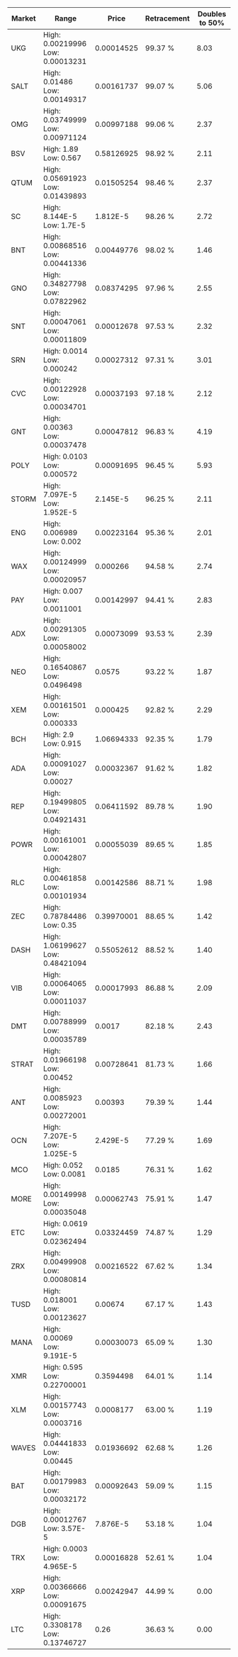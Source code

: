 | Market | Range | Price| Retracement | Doubles to 50% |
| --- | --- | --- | --- | --- |
| UKG | High: 0.00219996<br />Low: 0.00013231 | 0.00014525 | 99.37 % | 8.03 |
| SALT | High: 0.01486<br />Low: 0.00149317 | 0.00161737 | 99.07 % | 5.06 |
| OMG | High: 0.03749999<br />Low: 0.00971124 | 0.00997188 | 99.06 % | 2.37 |
| BSV | High: 1.89<br />Low: 0.567 | 0.58126925 | 98.92 % | 2.11 |
| QTUM | High: 0.05691923<br />Low: 0.01439893 | 0.01505254 | 98.46 % | 2.37 |
| SC | High: 8.144E-5<br />Low: 1.7E-5 | 1.812E-5 | 98.26 % | 2.72 |
| BNT | High: 0.00868516<br />Low: 0.00441336 | 0.00449776 | 98.02 % | 1.46 |
| GNO | High: 0.34827798<br />Low: 0.07822962 | 0.08374295 | 97.96 % | 2.55 |
| SNT | High: 0.00047061<br />Low: 0.00011809 | 0.00012678 | 97.53 % | 2.32 |
| SRN | High: 0.0014<br />Low: 0.000242 | 0.00027312 | 97.31 % | 3.01 |
| CVC | High: 0.00122928<br />Low: 0.00034701 | 0.00037193 | 97.18 % | 2.12 |
| GNT | High: 0.00363<br />Low: 0.00037478 | 0.00047812 | 96.83 % | 4.19 |
| POLY | High: 0.0103<br />Low: 0.000572 | 0.00091695 | 96.45 % | 5.93 |
| STORM | High: 7.097E-5<br />Low: 1.952E-5 | 2.145E-5 | 96.25 % | 2.11 |
| ENG | High: 0.006989<br />Low: 0.002 | 0.00223164 | 95.36 % | 2.01 |
| WAX | High: 0.00124999<br />Low: 0.00020957 | 0.000266 | 94.58 % | 2.74 |
| PAY | High: 0.007<br />Low: 0.0011001 | 0.00142997 | 94.41 % | 2.83 |
| ADX | High: 0.00291305<br />Low: 0.00058002 | 0.00073099 | 93.53 % | 2.39 |
| NEO | High: 0.16540867<br />Low: 0.0496498 | 0.0575 | 93.22 % | 1.87 |
| XEM | High: 0.00161501<br />Low: 0.000333 | 0.000425 | 92.82 % | 2.29 |
| BCH | High: 2.9<br />Low: 0.915 | 1.06694333 | 92.35 % | 1.79 |
| ADA | High: 0.00091027<br />Low: 0.00027 | 0.00032367 | 91.62 % | 1.82 |
| REP | High: 0.19499805<br />Low: 0.04921431 | 0.06411592 | 89.78 % | 1.90 |
| POWR | High: 0.00161001<br />Low: 0.00042807 | 0.00055039 | 89.65 % | 1.85 |
| RLC | High: 0.00461858<br />Low: 0.00101934 | 0.00142586 | 88.71 % | 1.98 |
| ZEC | High: 0.78784486<br />Low: 0.35 | 0.39970001 | 88.65 % | 1.42 |
| DASH | High: 1.06199627<br />Low: 0.48421094 | 0.55052612 | 88.52 % | 1.40 |
| VIB | High: 0.00064065<br />Low: 0.00011037 | 0.00017993 | 86.88 % | 2.09 |
| DMT | High: 0.00788999<br />Low: 0.00035789 | 0.0017 | 82.18 % | 2.43 |
| STRAT | High: 0.01966198<br />Low: 0.00452 | 0.00728641 | 81.73 % | 1.66 |
| ANT | High: 0.0085923<br />Low: 0.00272001 | 0.00393 | 79.39 % | 1.44 |
| OCN | High: 7.207E-5<br />Low: 1.025E-5 | 2.429E-5 | 77.29 % | 1.69 |
| MCO | High: 0.052<br />Low: 0.0081 | 0.0185 | 76.31 % | 1.62 |
| MORE | High: 0.00149998<br />Low: 0.00035048 | 0.00062743 | 75.91 % | 1.47 |
| ETC | High: 0.0619<br />Low: 0.02362494 | 0.03324459 | 74.87 % | 1.29 |
| ZRX | High: 0.00499908<br />Low: 0.00080814 | 0.00216522 | 67.62 % | 1.34 |
| TUSD | High: 0.018001<br />Low: 0.00123627 | 0.00674 | 67.17 % | 1.43 |
| MANA | High: 0.00069<br />Low: 9.191E-5 | 0.00030073 | 65.09 % | 1.30 |
| XMR | High: 0.595<br />Low: 0.22700001 | 0.3594498 | 64.01 % | 1.14 |
| XLM | High: 0.00157743<br />Low: 0.0003716 | 0.0008177 | 63.00 % | 1.19 |
| WAVES | High: 0.04441833<br />Low: 0.00445 | 0.01936692 | 62.68 % | 1.26 |
| BAT | High: 0.00179983<br />Low: 0.00032172 | 0.00092643 | 59.09 % | 1.15 |
| DGB | High: 0.00012767<br />Low: 3.57E-5 | 7.876E-5 | 53.18 % | 1.04 |
| TRX | High: 0.0003<br />Low: 4.965E-5 | 0.00016828 | 52.61 % | 1.04 |
| XRP | High: 0.00366666<br />Low: 0.00091675 | 0.00242947 | 44.99 % | 0.00 |
| LTC | High: 0.3308178<br />Low: 0.13746727 | 0.26 | 36.63 % | 0.00 |
